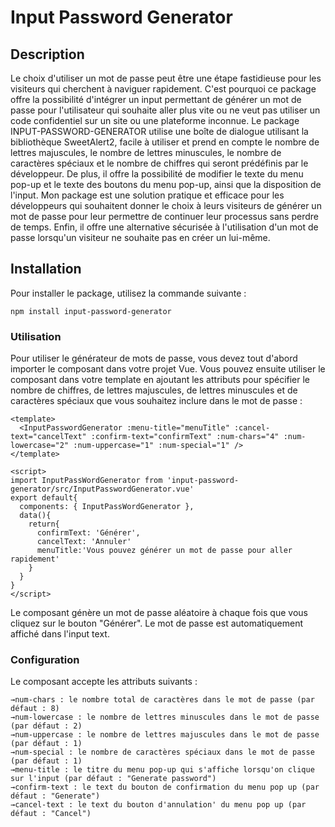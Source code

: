 # Input Password Generator

## Description
Le choix d'utiliser un mot de passe peut être une étape fastidieuse pour les visiteurs qui cherchent à naviguer rapidement. C'est pourquoi ce package offre la possibilité d'intégrer un input permettant de générer un mot de passe pour l'utilisateur qui souhaite aller plus vite ou ne veut pas utiliser un code confidentiel sur un site ou une plateforme inconnue.
Le package INPUT-PASSWORD-GENERATOR utilise une boîte de dialogue utilisant la bibliothèque SweetAlert2, facile à utiliser et prend en compte le nombre de lettres majuscules, le nombre de lettres minuscules, le nombre de caractères spéciaux et le nombre de chiffres qui seront prédéfinis par le développeur. De plus, il offre la possibilité de modifier le texte du menu pop-up et le texte des boutons du menu pop-up, ainsi que la disposition de l'input.
Mon package est une solution pratique et efficace pour les développeurs qui souhaitent donner le choix à leurs visiteurs de générer un mot de passe pour leur permettre de continuer leur processus sans perdre de temps. Enfin, il offre une alternative sécurisée à l'utilisation d'un mot de passe lorsqu'un visiteur ne souhaite pas en créer un lui-même.

## Installation
Pour installer le package, utilisez la commande suivante :
```
npm install input-password-generator
```

### Utilisation
Pour utiliser le générateur de mots de passe, vous devez tout d'abord importer le composant dans votre projet Vue. Vous pouvez ensuite utiliser le composant dans votre template en ajoutant les attributs pour spécifier le nombre de chiffres, de lettres majuscules, de lettres minuscules et de caractères spéciaux que vous souhaitez inclure dans le mot de passe :
```
<template>
  <InputPasswordGenerator :menu-title="menuTitle" :cancel-text="cancelText" :confirm-text="confirmText" :num-chars="4" :num-lowercase="2" :num-uppercase="1" :num-special="1" />
</template>

<script>
import InputPassWordGenerator from 'input-password-generator/src/InputPasswordGenerator.vue'
export default{
  components: { InputPassWordGenerator },
  data(){
    return{
      confirmText: 'Générer',
      cancelText: 'Annuler'
      menuTitle:'Vous pouvez générer un mot de passe pour aller rapidement'
    }
  }
}
</script>
```
Le composant génère un mot de passe aléatoire à chaque fois que vous cliquez sur le bouton "Générer". Le mot de passe est automatiquement affiché dans l'input text.

### Configuration
Le composant accepte les attributs suivants :
```
→num-chars : le nombre total de caractères dans le mot de passe (par défaut : 8)
→num-lowercase : le nombre de lettres minuscules dans le mot de passe (par défaut : 2)
→num-uppercase : le nombre de lettres majuscules dans le mot de passe (par défaut : 1)
→num-special : le nombre de caractères spéciaux dans le mot de passe (par défaut : 1)
→menu-title : le titre du menu pop-up qui s'affiche lorsqu'on clique sur l'input (par défaut : "Generate password")
→confirm-text : le text du bouton de confirmation du menu pop up (par défaut : "Generate")
→cancel-text : le text du bouton d'annulation' du menu pop up (par défaut : "Cancel")


```

